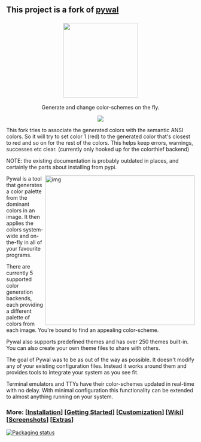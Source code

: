 ## This project is a fork of [pywal](https://github.com/dylanaraps/pywal)
<h3 align="center"><img src="https://i.imgur.com/5WgMACe.gif" width="200px"></h3>
<p align="center">Generate and change color-schemes on the fly.</p>

<p align="center">
<a href="./LICENSE.md"><img src="https://img.shields.io/badge/license-MIT-blue.svg"></a>
</p>

This fork tries to associate the generated colors with the semantic ANSI colors. So it will try to set color 1 (red) to the generated color that's closest to red and so on for the rest of the colors. This helps keep errors, warnings, successes etc clear. (currently only hooked up for the colorthief backend)

NOTE: the existing documentation is probably outdated in places, and certainly the parts about installing from pypi.

<img src="https://i.imgur.com/V1FuvJP.png" alt="img" align="right" width="400px">

Pywal is a tool that generates a color palette from the dominant colors in an image. It then applies the colors system-wide and on-the-fly in all of your favourite programs.  

There are currently 5 supported color generation backends, each providing a different palette of colors from each image. You're bound to find an appealing color-scheme.

Pywal also supports predefined themes and has over 250 themes built-in. You can also create your own theme files to share with others.

The goal of Pywal was to be as out of the way as possible. It doesn't modify any of your existing configuration files. Instead it works around them and provides tools to integrate your system as you see fit.

Terminal emulators and TTYs have their color-schemes updated in real-time with no delay. With minimal configuration this functionality can be extended to almost anything running on your system.

### More: \[[Installation](https://github.com/eylles/pywal16/wiki/Installation)] \[[Getting Started](https://github.com/eylles/pywal16/wiki/Getting-Started)] \[[Customization](https://github.com/eylles/pywal16/wiki/Customization)] \[[Wiki](https://github.com/eylles/pywal16/wiki)] \[[Screenshots](https://www.reddit.com/r/unixporn/search?q=wal&restrict_sr=on&sort=relevance&t=all)] \[[Extras](https://github.com/eylles/pywal-extra)]

[![Packaging status](https://repology.org/badge/vertical-allrepos/pywal16.svg)](https://repology.org/project/pywal16/versions)

